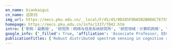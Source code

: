 ```yaml
---
en_name: biankaigui
cn_name: 边凯归
img_url: https://eecs.pku.edu.cn/__local/F/45/45/0D285F0DA5B2B0DAC7E755B5EA2_A0947B1C_16BE.jpg?e=.jpg
homepage: https://eecs.pku.edu.cn/info/1337/7042.htm
intro: ['职称：副教授', '研究所：网络与信息系统研究所', '研究领域：计算机网络', '办公电话：86-10-62765815-8003', '电子邮件：bkg@pku.edu.cn', '个人主页：net.pku.edu.cn/~bkg/']
google_info: {'_filled': True, 'affiliation': 'Associate Professor, EECS, Peking University', 'citedby': 3404, 'citedby5y': 2487, 'cites_per_year': {2008: 20, 2009: 56, 2010: 95, 2011: 109, 2012: 140, 2013: 195, 2014: 289, 2015: 321, 2016: 341, 2017: 529, 2018: 570, 2019: 610, 2020: 113}}
publicationTitles: ['Robust distributed spectrum sensing in cognitive radio networks', 'A quorum-based framework for establishing control channels in dynamic spectrum access networks', 'Jigsaw: Indoor floor plan reconstruction via mobile crowdsensing', 'Control channel establishment in cognitive radio networks using channel hopping', 'Maximizing rendezvous diversity in rendezvous protocols for decentralized cognitive radio networks', 'Joint trajectory and power optimization for UAV relay networks', 'An overview of dynamic spectrum sharing: Ongoing initiatives, challenges, and a roadmap for future research', 'Asynchronous channel hopping for establishing rendezvous in cognitive radio networks', 'MAC-layer misbehaviors in multi-hop cognitive radio networks', 'WE-CARE: an intelligent mobile telecardiology system to enable mHealth applications', 'Characterizing smartphone usage patterns from millions of android users', 'Full-duplex MAC protocol design and analysis', 'Security vulnerabilities in IEEE 802.22', 'Strata: layered coding for scalable visual communication', 'Real-time profiling of fine-grained air quality index distribution using UAV sensing', 'On heterogeneous neighbor discovery in wireless sensor networks', 'A group-theoretic framework for rendezvous in heterogeneous cognitive radio networks', 'Towards ubiquitous indoor localization service leveraging environmental physical features', 'Sextant: Towards ubiquitous indoor localization service by photo-taking of the environment', 'Segment-based channel assignment in cognitive radio ad hoc networks', 'Cellular V2X communications in unlicensed spectrum: Harmonious coexistence with VANET in 5G systems', 'Robustness against Byzantine failures in distributed spectrum sensing', 'Multi-story indoor floor plan reconstruction via mobile crowdsensing', 'Blind transmitter authentication for spectrum security and enforcement', 'Addressing the hidden terminal problem for heterogeneous coexistence between TDM and CSMA networks in white space', 'A coexistence-aware spectrum sharing protocol for 802.22 WRANs', 'Cross-layer protocol design for CSMA/CD in full-duplex WiFi networks', 'Toward secure crowd sensing in vehicle-to-everything networks', 'Decentralized dynamic spectrum access in full-duplex cognitive radio networks', 'Sober-Drive: A smartphone-assisted drowsy driving detection system', 'PHY-layer authentication by introducing controlled inter symbol interference', 'Mobile social big data: Wechat moments dataset, network applications, and opportunities', 'Stable multiuser channel allocations in opportunistic spectrum access', 'Neighbor discovery in mobile sensing applications: A comprehensive survey', 'PHY-layer authentication using duobinary signaling for spectrum enforcement', 'Influence maximization in messenger-based social networks', 'Group signatures with probabilistic revocation: A computationally-scalable approach for providing privacy-preserving authentication', 'On diffusion-restricted social network: A measurement study of wechat moments', 'Traffic flow decomposition and prediction based on robust principal component analysis', 'Heterogeneous multi-channel neighbor discovery formobile sensing applications: theoretical foundationand protocol design', 'Arms: a fine-grained 3D AQI realtime monitoring system by UAV', 'UAV aided aerial-ground IoT for air quality sensing in smart city: architecture, technologies, and implementation', 'UAV relaying: Power allocation and trajectory optimization using decode-and-forward protocol', 'Proactive video push for optimizing bandwidth consumption in hybrid CDN-P2P VoD systems', 'Understanding smartphone sensor and app data for enhancing the security of secret questions', 'Ecology-inspired coexistence of heterogeneous wireless networks', 'Never live without neighbors: From single-to multi-channel neighbor discovery for mobile sensing applications', 'NIS01-6: Stasis Trap: Cross-Layer Stealthy Attacks in Wireless Ad Hoc Networks', 'Improving deep neural network ensembles using reconstruction error', 'Multichannel broadcast via channel hopping in cognitive radio networks', 'Security in use cases of vehicle-to-everything communications', 'Hybrid multi-metric K-nearest neighbor regression for traffic flow prediction', 'Interactive crowdsourcing to spontaneous reporting of adverse drug reactions', 'Evaluation of online resources in assisting phishing detection', 'Symmetry-constrained rectification network for scene text recognition', 'VeLoc: Finding your car in the parking lot', 'Cognitive Radio Networks', 'Hybrid MAC protocol design and optimization for full duplex Wi-Fi networks', 'Enabling fair spectrum sharing: Mitigating selfish misbehaviors in spectrum contention', 'AQNet: fine-grained 3D spatio-temporal air quality monitoring by aerial-ground WSN', 'Discovering spatio-temporal dependencies based on time-lag in intelligent transportation data', 'TapLock: Exploit finger tap events for enhancing attack resilience of smartphone passwords', 'Optimizing average-maximum TTR trade-off for cognitive radio rendezvous', 'WE-CARE: A wearable efficient telecardiology system using mobile 7-lead ECG devices', 'Dynamic slot-length control for reducing neighbor discovery latency in wireless sensor networks', 'Population distribution projection by modeling geo homophily in online social networks', 'Holiday syndrome: A measurement study of mobile social network use during holidays', 'Private and truthful aggregative game for large-scale spectrum sharing', 'Efficient user association in cellular networks with hybrid cognitive radio relays', 'On Providing Automatic Parental Consent over Information Collection from Children.', 'Parents and the internet: Privacy awareness, practices and control', 'Transmitter authentication using hierarchical modulation in dynamic spectrum sharing', 'The detection of physical attacks against iBeacon transmitters', 'Cross-layer protocol design for distributed full-duplex network', 'Short-term traffic flow forecasting: Multi-metric KNN with related station discovery', 'Mining dependencies considering time lag in spatio-temporal traffic data', 'DRL360: 360-degree Video Streaming with Deep Reinforcement Learning', 'Enforcement in spectrum sharing: Crowd-sourced blind authentication of co-channel transmitters', 'Sensor deployment recommendation for 3D fine-grained air quality monitoring using semi-supervised learning', 'Structure feature learning method for incomplete data', 'Learning common metrics for homogenous tasks in traffic flow prediction', 'Robust cooperative spectrum sensing in full-duplex cognitive radio networks', 'PHY-layer authentication using hierarchical modulation and duobinary signaling', 'Channel assignment for multi-hop cognitive radio networks', 'Medium access control in cognitive radio networks', 'Platoon cooperation in cellular V2X networks for 5G and beyond', 'ImgSensingNet: UAV Vision Guided Aerial-Ground Air Quality Sensing System', 'Real-Time Fine-Grained Air Quality Sensing Networks in Smart City: Design, Implementation, and Optimization', 'Pricing Data Tampering in Automated Fare Collection with NFC-Equipped Smartphones', 'The telephone coordination game revisited: From random to deterministic algorithms', 'Ecology-inspired coexistence of heterogeneous cognitive radio networks', 'Coexistence-aware spectrum sharing for homogeneous cognitive radio networks', 'Learning at the Edge: Smart Content Delivery in Real World Mobile Social Networks', 'IoT-U: Cellular Internet-of-Things Networks Over Unlicensed Spectrum', 'Optimal trajectory planning of drones for 3d mobile sensing', 'Cellular Internet-of-Things (IoT) communications over unlicensed band', 'On heterogeneous duty cycles for neighbor discovery in wireless sensor networks', 'Early detection of rumors in heterogeneous mobile social network', 'Atdps: An adaptive time-dependent push strategy in hybrid cdn-p2p vod system', 'On lifecycle of interactive web apps in wechat', 'Cellular v2x in unlicensed spectrum: Harmonious coexistence with vanet in 5g systems', 'Trajectory-matching prediction for friend recommendation in anonymous social networks', 'Job and candidate recommendation with big data support: A contextual online learning approach', 'Fine-grained collision mitigation control for neighbor discovery in wireless sensor networks', 'Look into my eyes: Fine-grained detection of face-screen distance on smartphones', 'Predictability analysis on expressway vehicle mobility using electronic toll collection data', "The shortest path or not? Analyzing the ambiguity of path selection in China's toll highway networks", 'Trident: Context-Based Reverse Authentication for Phishing AP Detection in Commodity WiFi Networks', 'Skolem sequence based self-adaptive broadcast protocol in cognitive radio networks', 'Contextual-code: Simplifying information pulling from targeted sources in physical world', 'On the cascading spectrum contention problem in self-coexistence of cognitive radio networks', 'A New Perspective for Flexible Feature Gathering in Scene Text Recognition Via Character Anchor Pooling', 'A Neural Attack Model for Cracking Passwords in Adversarial Environments', 'DenXFPN: Pulmonary Pathologies Detection Based on Dense Feature Pyramid Networks', 'A Social Choice Theoretic Approach for Analyzing User Behavior in Online Streaming Mobile Applications', 'Enabling Symbiotic Coexistence of Heterogeneous Cognitive Radio Networks', 'Towards Reading Comprehension for Long Documents.', 'Direct anonymous attestation with efficient verifier-local revocation for subscription system', 'Hybrid MAC Protocol for Full Duplex Wi-Fi Networks', 'Modeling geo-homopholy in online social networks for population distribution projection', 'Vulnerability analysis of highway traffic networks using origin-destination tollgate data', 'On hybrid localization in half-open areas', 'Improving the QoE of mobile data access for long-lived connections in cellular networks', 'Frequency reuse over a single TV white space channel', 'Rendezvous of Cognitive Radios', 'Efficient Communications in Mobile Hybrid Wireless Networks', 'EPASS360: QoE-aware 360-degree Video Streaming over Mobile Devices', 'Neural Architecture Search over Decentralized Data', 'Transfer Heterogeneous Knowledge Among Peer-to-Peer Teammates: A Model Distillation Approach', 'Adversarial Learning of Transitive Semantic Features for Cross-Domain Recommendation', 'Learning Multiple Temporal Relational Network Embeddings via Graph Convolutional Network', 'Distributed Trajectory Design for Cooperative Internet of UAVs Using Deep Reinforcement Learning', 'Jamsa: A Utility Optimal Contextual Online Learning Framework for Anti-jamming Wireless Scheduling Under Reactive Jamming Attack', 'Multi-view Moments Embedding Network for 3D Shape Recognition', 'Passenger Flow Prediction in Traffic System Based on Deep Neural Networks and Transfer Learning Method', 'Alchemy: Techniques for Rectification Based Irregular Scene Text Recognition', 'Playing card-based RTS games with deep reinforcement learning', 'Trajectory-Based User Encounter Prediction Over Wireless Sensor Networks', 'Reprojection R-CNN: A Fast and Accurate Object Detector for 360 {\\deg} Images', 'Attentive Context-Aware Music Recommendation', 'Machine Learning Assisted Content Delivery at Edge of Mobile Social Networks', 'Joint Platoon Formation and Resource Allocation for Connected Vehicles by Cellular V2X Communication', 'Implementation and Optimization of Real-Time Fine-Grained Air Quality Sensing Networks in Smart City', 'LadderNet: Knowledge Transfer Based Viewpoint Prediction in 360◦ Video', 'Real-time Prediction for Fine-grained Air Quality Monitoring System with Asynchronous Sensing', 'On Cooperative Channel Rendezvous in Cognitive Radio Networks', 'Crowd-Sourced Authentication for Enforcement in Dynamic Spectrum Sharing', 'Multi-radio channel rendezvous in cognitive radio networks', 'Heterogeneous Coexistence of Cognitive Radio Networks in TV White Space', 'SIGN: War-Driving Free Indoor Navigation Using Coded Visual Tags', 'Competitive Influence Blocking in Online Social Networks: A Case Study on WeChat', 'Optimal Trajectory Planning for UAV-relayed Dynamic Spectrum Access', 'Geo-Edge: Geographical Resource Allocation on Edge Caches for Video-on-Demand Streaming', 'Trail-Tracker: Driving Navigation in Enclosed Areas by Smartphone Visual-Inertial Sensing', 'Using the traffic heterogeneity of Chinese toll highway networks for hierarchical clustering', 'Traffic Congestion Analysis Using Highway OD Tollgate Data', 'The Hidden Fine-Grained State Machine in Cellular Network for Simultaneous Voice and Data Services', 'Incorporating temporal smoothness and group structure in learning with incomplete data', 'Poster: Full-duplex WiFi: Achieving Simultaneous Sensing and Transmission for Future Wireless Networks', '2013 Reviewers list', 'Taxonomy of Coexistence Mechanisms', 'Mc-Dis: A Heterogeneous Neighbor Discovery Protocol for Multi-channel Wireless Networks', 'TraSt: A Traffic Statistic Framework for Evaluating 3G Charging System and Smart Phone Applications', 'Medium Access Control in Cognitive Radio Networks', 'Security of Cognitive Radios.', 'Cognitive radio network security', 'New Approaches for Ensuring User Online Privacy', 'IEEE INFOCOM 2018 Workshops: IEEE INFOCOM 2018-IEEE Conference on Computer Communications Workshops (INFOCOM WKSHPS)-Committees and Welcome', 'Ozgur Akan University of Cambridge', "ICC'18 AHSN", 'Fatma Abdelkefi High School of Communications of Tunis (SUPCOM) Tunisia Chadi Abou-Rjeily Lebanese American University (LAU) Lebanon Syed Hassan Ahmed University of Central …', 'WS: Workshop: 5G and Spectrum Sharing (5G Spectrum)', 'Lightweight Anonymous Subscription with Efficient Revocation', "QoEWC'15: The 1st International Workshop on Quality of Experience-Based Wireless Communications 2015-Program"]
---
```

